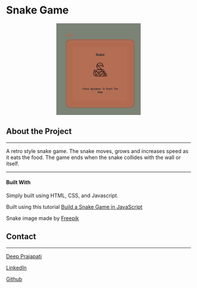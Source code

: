 # Snake Game

<p align="center">
  <img height=250 src="./images/demo.png">
</p>


## About the Project
***
A retro style snake game. The snake moves, grows and increases speed as it eats the food. The game ends when the snake collides with the wall or itself.


***
#### **Built With**
Simply built using HTML, CSS, and Javascript.

Built using this tutorial [Build a Snake Game in JavaScript](https://www.youtube.com/watch?v=QTcIXok9wNY)

Snake image made by [Freepik](www.flaticon.com)  


## **Contact**
***
[Deep Prajapati](mailto:dprajap2@gmail.com?subject=[GitHub])

[LinkedIn](https://www.linkedin.com/in/deepprajapati)

[Github](https://github.com/dprajapati4/)

